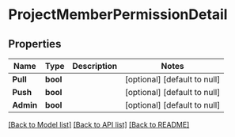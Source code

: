# ProjectMemberPermissionDetail

## Properties
Name | Type | Description | Notes
------------ | ------------- | ------------- | -------------
**Pull** | **bool** |  | [optional] [default to null]
**Push** | **bool** |  | [optional] [default to null]
**Admin** | **bool** |  | [optional] [default to null]

[[Back to Model list]](../README.md#documentation-for-models) [[Back to API list]](../README.md#documentation-for-api-endpoints) [[Back to README]](../README.md)


